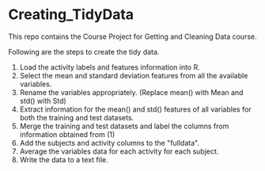 # Creating_TidyData
This repo contains the Course Project for Getting and Cleaning Data course.

Following are the steps to create the tidy data.  
1) Load the activity labels and features information into R.  
2) Select the mean and standard deviation features from all the available variables.  
3) Rename the variables appropriately. (Replace mean() with Mean and std() with Std)  
4) Extract information for the mean() and std() features of all variables for both the training and test datasets.  
5) Merge the training and test datasets and label the columns from information obtained from (1)  
6) Add  the subjects and activity columns to the "fulldata".  
7) Average the variables data for each activity for each subject.  
8) Write the data to a text file.  
